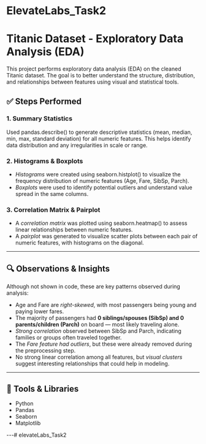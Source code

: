 # ElevateLabs_Task2
# Titanic Dataset - Exploratory Data Analysis (EDA)

This project performs exploratory data analysis (EDA) on the cleaned Titanic dataset. The goal is to better understand the structure, distribution, and relationships between features using visual and statistical tools.

## ✅ Steps Performed

### 1. Summary Statistics
Used pandas.describe() to generate descriptive statistics (mean, median, min, max, standard deviation) for all numeric features. This helps identify data distribution and any irregularities in scale or range.

### 2. Histograms & Boxplots
- *Histograms* were created using seaborn.histplot() to visualize the frequency distribution of numeric features (Age, Fare, SibSp, Parch).
- *Boxplots* were used to identify potential outliers and understand value spread in the same columns.

### 3. Correlation Matrix & Pairplot
- A *correlation matrix* was plotted using seaborn.heatmap() to assess linear relationships between numeric features.
- A *pairplot* was generated to visualize scatter plots between each pair of numeric features, with histograms on the diagonal.

---

## 🔍 Observations & Insights

Although not shown in code, these are key patterns observed during analysis:

- Age and Fare are *right-skewed*, with most passengers being young and paying lower fares.
- The majority of passengers had **0 siblings/spouses (SibSp) and 0 parents/children (Parch)** on board — most likely traveling alone.
- *Strong correlation* observed between SibSp and Parch, indicating families or groups often traveled together.
- The *Fare feature had outliers*, but these were already removed during the preprocessing step.
- No strong linear correlation among all features, but *visual clusters* suggest interesting relationships that could help in modeling.

---

## 🔧 Tools & Libraries
- Python
- Pandas
- Seaborn
- Matplotlib

---# elevateLabs_Task2
